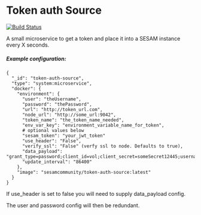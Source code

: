 # Token auth Source
[![Build Status](https://travis-ci.org/sesam-community/token-auth-source.svg?branch=master)](https://travis-ci.org/sesam-community/token-auth-source)

A small microservice to get a token and place it into a SESAM instance every X seconds.

##### Example configuration:


```
{
  "_id": "token-auth-source",
  "type": "system:microservice",
  "docker": {
    "environment": {
      "user": "theUsername",
      "password": "thePassword",
      "url": "http://token_url.com",
      "node_url": "http://some_url:9042",
      "token_name": "the_token_name_needed",
      "env_var_key": "environment_variable_name_for_token",
      # optional values below
      "sesam_token": "your_jwt_token"
      "use_header": "False",
      "verify_ssl": "False" (verfy ssl to node. Defaults to true),
      "data_payload": "grant_type=password;client_id=vol;client_secret=someSecret12445;username=theUsername;password=thePassword",
      "update_interval": "86400"
    },
    "image": "sesamcommunity/token-auth-source:latest"
  }
}
```

If use_header is set to false you will need to supply data_payload config.

The user and password config will then be redundant.
